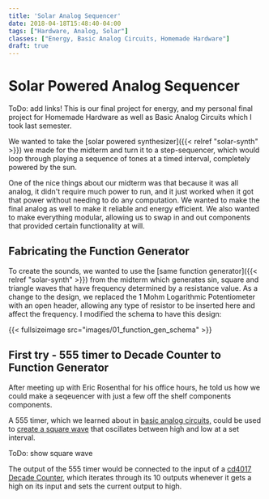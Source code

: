 ```yaml
---
title: 'Solar Analog Sequencer'
date: 2018-04-18T15:48:40-04:00
tags: ["Hardware, Analog, Solar"]
classes: ["Energy, Basic Analog Circuits, Homemade Hardware"]
draft: true
---
```


# Solar Powered Analog Sequencer

ToDo: add links!
This is our final project for energy,
and my personal final project for Homemade Hardware as well as Basic Analog Circuits which I took last semester.

We wanted to take the [solar powered synthesizer]({{< relref "solar-synth" >}}) we made for the midterm and turn it to a step-sequencer, which would loop through playing a sequence of tones at a timed interval, completely powered by the sun.  

One of the nice things about our midterm was that because it was all analog, it didn't require much power to run, and it just worked when it got that power without needing to do any computation.  We wanted to make the final analog as well to make it reliable and energy efficient. We also wanted to make everything modular, allowing us to swap in and out components that provided certain functionality at will.

## Fabricating the Function Generator

To create the sounds, we wanted to use the [same function generator]({{< relref "solar-synth" >}}) from the midterm which generates sin, square and triangle waves that have frequency determined by a resistance value.  As a change to the design, we replaced the 1 Mohm Logarithmic Potentiometer with an open header, allowing any type of resistor to be inserted here and affect the frequency.  I modified the schema to have this design:

{{< fullsizeimage src="images/01_function_gen_schema" >}}

## First try - 555 timer to Decade Counter to Function Generator

After meeting up with Eric Rosenthal for his office hours, he told us how we could make a seqeuencer with just a few off the shelf components components.

A 555 timer, which we learned about in [basic analog circuits,](http://www.basicanalogcircuits.com/Session_5.html) could be used to [create a square wave](http://www.electronicecircuits.com/electronic-circuits/555-variable-frequency-square-wave-generator) that oscillates between high and low at a set interval.  

ToDo: show square wave

The output of the 555 timer would be connected to the input of a [cd4017 Decade Counter](http://www.ti.com/lit/ds/symlink/cd4017b.pdf), which iterates through its 10 outputs whenever it gets a high on its input and sets the current output to high.